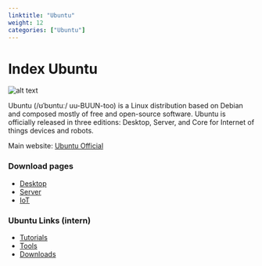 ```yaml
---
linktitle: "Ubuntu"
weight: 12
categories: ["Ubuntu"]
---
```





# Index Ubuntu


![alt text](https://assets.ubuntu.com/v1/8dd99b80-ubuntu-logo14.png)  

Ubuntu (/ʊˈbʊntuː/ uu-BUUN-too) is a Linux distribution based on Debian and composed mostly of free and open-source software. Ubuntu is officially released in three editions: Desktop, Server, and Core for Internet of things devices and robots.


Main website: [Ubuntu Official](https://ubuntu.com/)<br>


### Download pages
* [Desktop](https://ubuntu.com/download/desktop)
* [Server](https://ubuntu.com/download/server)
* [IoT](https://ubuntu.com/download/iot)




### Ubuntu Links (intern)
* [Tutorials](/docs/os/ubuntu/tutorials/)
* [Tools](/docs/os/ubuntu/tools/)
* [Downloads](/docs/os/ubuntu/downloads)